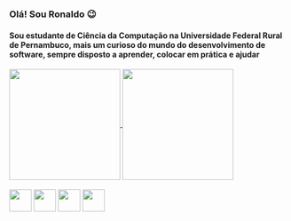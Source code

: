<link rel="stylesheet" href="https://cdn.jsdelivr.net/gh/devicons/devicon@v2.15.1/devicon.min.css">
          

### Olá! Sou Ronaldo 😉

#### Sou estudante de Ciência da Computação na Universidade Federal Rural de Pernambuco, mais um curioso do mundo do desenvolvimento de software, sempre disposto a aprender, colocar em prática e ajudar
<a href="https://github.com/anuraghazra/github-readme-stats">
  <img align="center" height=200 src="https://github-readme-stats.vercel.app/api?username=ronaldo26rodrigues&theme=tokyonight" />
</a>
<a href="https://github.com/anuraghazra/github-readme-stats">
  <img align="center" height=200 src="https://github-readme-stats.vercel.app/api/top-langs/?username=ronaldo26rodrigues&theme=tokyonight&layout=compact" />
</a>

<div style="display: inline_block"><br>
  <img height="40" src="https://cdn.jsdelivr.net/gh/devicons/devicon/icons/django/django-plain.svg" />
  <img height="40" src="https://cdn.jsdelivr.net/gh/devicons/devicon/icons/python/python-plain.svg" />
  <img height="40" src="https://cdn.jsdelivr.net/gh/devicons/devicon/icons/javascript/javascript-original.svg" />
  <img height="40" src="https://cdn.jsdelivr.net/gh/devicons/devicon/icons/unity/unity-original.svg" />
          
          
</div>

<!--
**ronaldo26rodrigues/ronaldo26rodrigues** is a ✨ _special_ ✨ repository because its `README.md` (this file) appears on your GitHub profile.

Here are some ideas to get you started:

- 🔭 I’m currently working on ...
- 🌱 I’m currently learning ...
- 👯 I’m looking to collaborate on ...
- 🤔 I’m looking for help with ...
- 💬 Ask me about ...
- 📫 How to reach me: ...
- 😄 Pronouns: ...
- ⚡ Fun fact: ...
-->
